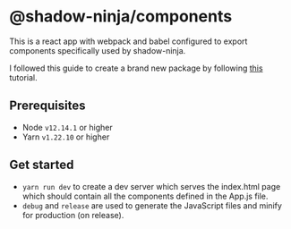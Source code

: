 # @shadow-ninja/components

This is a react app with webpack and babel configured to export components specifically used by shadow-ninja.

I followed this guide to create a brand new package by following
[this](https://dev.to/deadwing7x/setup-a-react-app-with-webpack-and-babel-4o3k) tutorial.

## Prerequisites

* Node `v12.14.1` or higher
* Yarn `v1.22.10` or higher

## Get started

* `yarn run dev` to create a dev server which serves the index.html page which should contain all the components defined in the App.js file.
* `debug` and `release` are used to generate the JavaScript files and minify for production (on release).
